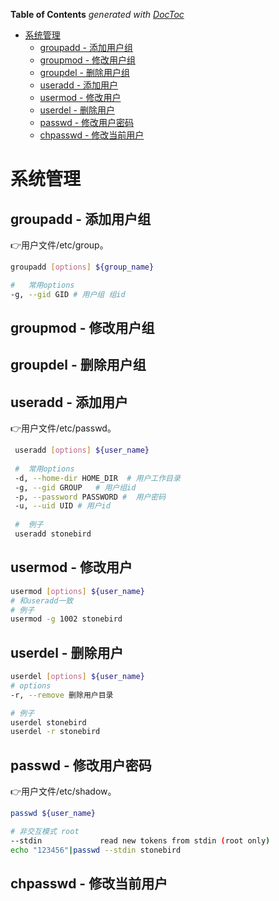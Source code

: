 <!-- START doctoc generated TOC please keep comment here to allow auto update -->
<!-- DON'T EDIT THIS SECTION, INSTEAD RE-RUN doctoc TO UPDATE -->
**Table of Contents**  *generated with [DocToc](https://github.com/thlorenz/doctoc)*

- [系统管理](#%E7%B3%BB%E7%BB%9F%E7%AE%A1%E7%90%86)
  - [groupadd - 添加用户组](#groupadd---%E6%B7%BB%E5%8A%A0%E7%94%A8%E6%88%B7%E7%BB%84)
  - [groupmod - 修改用户组](#groupmod---%E4%BF%AE%E6%94%B9%E7%94%A8%E6%88%B7%E7%BB%84)
  - [groupdel - 删除用户组](#groupdel---%E5%88%A0%E9%99%A4%E7%94%A8%E6%88%B7%E7%BB%84)
  - [useradd - 添加用户](#useradd---%E6%B7%BB%E5%8A%A0%E7%94%A8%E6%88%B7)
  - [usermod - 修改用户](#usermod---%E4%BF%AE%E6%94%B9%E7%94%A8%E6%88%B7)
  - [userdel - 删除用户](#userdel---%E5%88%A0%E9%99%A4%E7%94%A8%E6%88%B7)
  - [passwd - 修改用户密码](#passwd---%E4%BF%AE%E6%94%B9%E7%94%A8%E6%88%B7%E5%AF%86%E7%A0%81)
  - [chpasswd - 修改当前用户](#chpasswd---%E4%BF%AE%E6%94%B9%E5%BD%93%E5%89%8D%E7%94%A8%E6%88%B7)

<!-- END doctoc generated TOC please keep comment here to allow auto update -->

# 系统管理

## groupadd - 添加用户组

:point_right:用户文件/etc/group。

```bash
groupadd [options] ${group_name}

#	常用options
-g, --gid GID # 用户组 组id
```

## groupmod - 修改用户组

## groupdel - 删除用户组

 ## useradd - 添加用户

:point_right:用户文件/etc/passwd。

```bash
 useradd [options] ${user_name}
 
 #	常用options
 -d, --home-dir HOME_DIR  #	用户工作目录
 -g, --gid GROUP   # 用户组id
 -p, --password PASSWORD #	用户密码
 -u, --uid UID # 用户id
 
 #	例子 
 useradd stonebird
```

## usermod - 修改用户

```bash
usermod [options] ${user_name}
# 和useradd一致
# 例子
usermod -g 1002 stonebird
```

## userdel - 删除用户

```bash
userdel [options] ${user_name}
# options
-r, --remove 删除用户目录

# 例子
userdel stonebird
userdel -r stonebird
```

## passwd - 修改用户密码

:point_right:用户文件/etc/shadow。

```bash
passwd ${user_name}

# 非交互模式 root 
--stdin             read new tokens from stdin (root only)
echo "123456"|passwd --stdin stonebird
```

## chpasswd - 修改当前用户
